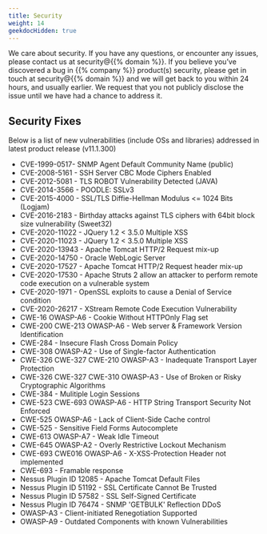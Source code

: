 ```yaml
---
title: Security 
weight: 14
geekdocHidden: true
---
```

We care about security. If you have any questions, or encounter any issues, please contact us at security@{{% domain %}}.
If you believe you’ve discovered a bug in {{% company %}} product(s) security, please get in touch at security@{{% domain %}} and we will get back to you within 24 hours, and usually earlier. We request that you not publicly disclose the issue until we have had a chance to address it.

## Security Fixes
Below is a list of new vulnerabilities (include OSs and libraries) addressed in latest product release (v11.1.300)
- CVE-1999-0517- SNMP Agent Default Community Name (public)
- CVE-2008-5161 - SSH Server CBC Mode Ciphers Enabled
- CVE-2012-5081 - TLS ROBOT Vulnerability Detected (JAVA)
- CVE-2014-3566 - POODLE: SSLv3
- CVE-2015-4000 - SSL/TLS Diffie-Hellman Modulus <= 1024 Bits (Logjam)
- CVE-2016-2183 - Birthday attacks against TLS ciphers with 64bit block size vulnerability (Sweet32)
- CVE-2020-11022 -  JQuery 1.2 < 3.5.0 Multiple XSS
- CVE-2020-11023 - JQuery 1.2 < 3.5.0 Multiple XSS
- CVE-2020-13943 - Apache Tomcat HTTP/2 Request mix-up
- CVE-2020-14750 - Oracle WebLogic Server
- CVE-2020-17527 - Apache Tomcat HTTP/2 Request header mix-up
- CVE-2020-17530 - Apache Struts 2 allow an attacker to perform remote code execution on a vulnerable system
- CVE-2020-1971 - OpenSSL exploits to cause a Denial of Service condition
- CVE-2020-26217 - XStream Remote Code Execution Vulnerability
- CWE-16 OWASP-A6 - Cookie Without HTTPOnly Flag set
- CWE-200 CWE-213 OWASP-A6 - Web server & Framework Version Identification
- CWE-284 - Insecure Flash Cross Domain Policy
- CWE-308 OWASP-A2 - Use of Single-factor Authentication
- CWE-326 CWE-327 CWE-210 OWASP-A3 - Inadequate Transport Layer Protection
- CWE-326 CWE-327 CWE-310 OWASP-A3 - Use of Broken or Risky Cryptographic Algorithms
- CWE-384 - Mulitiple Login Sessions
- CWE-523 CWE-693 OWASP-A6 - HTTP String Transport Security Not Enforced
- CWE-525 OWASP-A6 - Lack of Client-Side Cache control
- CWE-525 - Sensitive Field Forms Autocomplete
- CWE-613 OWASP-A7 - Weak Idle Timeout
- CWE-645 OWASP-A2 - Overly Restrictive Lockout Mechanism
- CWE-693 CWE016 OWASP-A6 - X-XSS-Protection Header not implemented
- CWE-693 - Framable response
- Nessus Plugin ID 12085 - Apache Tomcat Default Files
- Nessus Plugin ID 51192 - SSL Certificate Cannot Be Trusted
- Nessus Plugin ID 57582 - SSL Self-Signed Certificate
- Nessus Plugin ID 76474 - SNMP 'GETBULK' Reflection DDoS
- OWASP-A3 - Client-initiated Renegotiation Supported
- OWASP-A9 - Outdated Components with known Vulnerabilities
